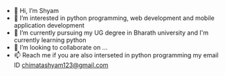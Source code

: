 - 👋 Hi, I’m Shyam 
- 👀 I’m interested in python programming, web development and mobile application development
- 🌱 I’m currently pursuing my UG degree in Bharath university and I'm currently learning python   
- 💞️ I’m looking to collaborate on ...
- 📫 Reach me if you are also interseted in python programming my email ID chimatashyam123@gmail.com 

<!---
shyam3017/shyam3017 is a ✨ special ✨ repository because its `README.md` (this file) appears on your GitHub profile.
You can click the Preview link to take a look at your changes.
--->
